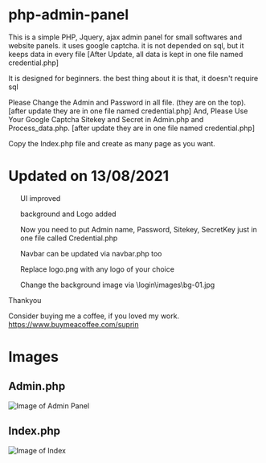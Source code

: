 # php-admin-panel
This is a simple PHP, Jquery, ajax admin panel for small softwares and website panels. it uses google captcha. it is not depended on sql, but it keeps data in every file [After Update, all data is kept in one file named credential.php]

It is designed for beginners. the best thing about it is that, it doesn't require sql

Please Change the Admin and Password in all file. (they are on the top). [after update they are in one file named credential.php]
And, Please Use Your Google Captcha Sitekey and Secret in Admin.php and Process_data.php. [after update they are in one file named credential.php]

Copy the Index.php file and create as many page as you want.

<h1> Updated on 13/08/2021 </h1>
<ul> UI improved </ul>
<ul> background and Logo added </ul>
<ul> Now you need to put Admin name, Password, Sitekey, SecretKey just in one file called Credential.php </ul>
<ul> Navbar can be updated via navbar.php too </ul>
<ul> Replace logo.png with any logo of your choice </ul>
<ul> Change the background image via \login\images\bg-01.jpg </ul>
  


Thankyou 

Consider buying me a coffee, if you loved my work.
https://www.buymeacoffee.com/suprin




<h1> Images </h1>
<bn>
  
<h2> Admin.php </h2>

![Image of Admin Panel](https://suprin.sobdar.com/references/adlogin.JPG)

<h2> Index.php </h2>
  
 ![Image of Index](https://suprin.sobdar.com/references/ad2.JPG)
